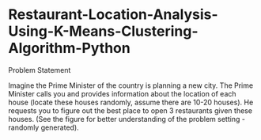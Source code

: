 # Restaurant-Location-Analysis-Using-K-Means-Clustering-Algorithm-Python

Problem Statement

Imagine the Prime Minister of the country is planning a new city. The Prime Minister calls you and provides information about the location of each house (locate these houses randomly, assume there are 10-20 houses). He requests you to figure out the best place to open 3 restaurants given these houses. (See the figure for better understanding of the problem setting - randomly generated). 



